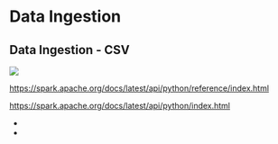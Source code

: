 # Data Ingestion

## Data Ingestion - CSV

<img src="Docs/NEW.png">


https://spark.apache.org/docs/latest/api/python/reference/index.html

https://spark.apache.org/docs/latest/api/python/index.html

-
-
